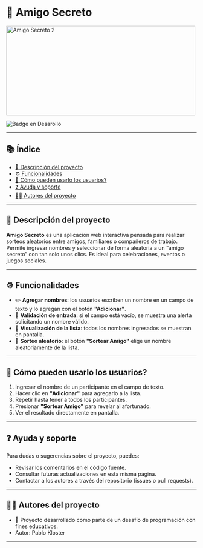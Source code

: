 # 🎁 Amigo Secreto

<img width="500" height="236" alt="Amigo Secreto 2" src="https://github.com/user-attachments/assets/c6f67e78-a983-403f-b504-6593ff71df30" />


![Badge en Desarollo](https://img.shields.io/badge/STATUS-EN%20DESAROLLO-green)

---

## 📚 Índice

- [📝 Descripción del proyecto](#-descripción-del-proyecto)
- [⚙️ Funcionalidades](#️-funcionalidades)
- [👥 Cómo pueden usarlo los usuarios?](#cómo-pueden-usarlo-los-usuarios)
- [❓ Ayuda y soporte](#-ayuda-y-soporte)
- [👨‍💻 Autores del proyecto](#-autores-del-proyecto)

---

## 📝 Descripción del proyecto

**Amigo Secreto** es una aplicación web interactiva pensada para realizar sorteos aleatorios entre amigos, familiares o compañeros de trabajo. Permite ingresar nombres y seleccionar de forma aleatoria a un “amigo secreto” con tan solo unos clics. Es ideal para celebraciones, eventos o juegos sociales.

---

## ⚙️ Funcionalidades

- ✏️ **Agregar nombres**: los usuarios escriben un nombre en un campo de texto y lo agregan con el botón **"Adicionar"**.
- 🚫 **Validación de entrada**: si el campo está vacío, se muestra una alerta solicitando un nombre válido.
- 📃 **Visualización de la lista**: todos los nombres ingresados se muestran en pantalla.
- 🎲 **Sorteo aleatorio**: el botón **"Sortear Amigo"** elige un nombre aleatoriamente de la lista.

---

## 👥 Cómo pueden usarlo los usuarios?

1. Ingresar el nombre de un participante en el campo de texto.
2. Hacer clic en **"Adicionar"** para agregarlo a la lista.
3. Repetir hasta tener a todos los participantes.
4. Presionar **"Sortear Amigo"** para revelar al afortunado.
5. Ver el resultado directamente en pantalla.

---

## ❓ Ayuda y soporte

Para dudas o sugerencias sobre el proyecto, puedes:

- Revisar los comentarios en el código fuente.
- Consultar futuras actualizaciones en esta misma página.
- Contactar a los autores a través del repositorio (issues o pull requests).

---

## 👨‍💻 Autores del proyecto

- 🚀 Proyecto desarrollado como parte de un desafío de programación con fines educativos.
- Autor: Pablo Kloster

---


